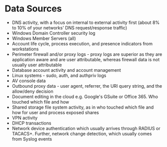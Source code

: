 # Data Sources

- DNS activity, with a focus on internal to external activity first (about 8% to 10% of your networks' DNS request/response traffic)
- Windows Domain Controller security log
- Windows Member Servers (all)
- Account life cycle, process execution, and presence indicators from workstations
- Perimeter firewall and/or proxy logs - proxy logs are superior as they are application aware and are user attributable, whereas firewall data is not usually user attributable
- Database account activity and account management
- Linux systems - sudo, auth, and authpriv logs
- AV console data
- Outbound proxy data - user agent, referrer, the URI query string, and the allow/deny decision
- Document editing in the cloud e.g. Google's GSuite or Office 365. Who touched which file and how
- Shared storage file system activity, as in who touched which file and how for user and process exposed shares
- VPN activity
- DHCP transactions
- Network device authentication which usually arrives through RADIUS or TACACS+. Further, network change detection, which usually comes from Syslog events
